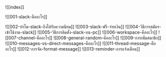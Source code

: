 ![[index]]

![[001-slack-คืออะไร]]

![[002-ทำไม-slack-ถึงได้รับความนิยม]]
![[003-slack-ฟรี-จ่ายเงิน]]
![[004-วิธีการสมัคร-เข้าใช้งาน-slack]]
![[005-วิธีการติดตั้ง-slack-บน-pc]]
![[006-workspace-คืออะไร]]
![[007-channel-คืออะไร]]
![[008-general-random-คืออะไร]]
![[009-การเพิ่มสมาชิก]]
![[010-messages-vs-direct-messages-คืออะไร]]
![[011-thread-message-คืออะไร]]
![[012-การจัด-format-message]]
![[013-reminder-การแจ้งเตือน]]